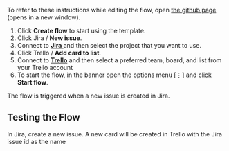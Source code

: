 To refer to these instructions while editing the flow, open [the github page](Create%20a%20new%20Jira%20issue%20for%20a%20new%20Trello%20card_instructions.md) (opens in a new window).

1.	Click **Create flow** to start using the template.
2.	Click Jira / **New issue**.
3.	Connect to [**Jira** ](https://ibm.biz/ach2jira) and then select the project that you want to use.
4.	Click Trello / **Add card to list**.
5.	Connect to [**Trello**](https://ibm.biz/actrello) and then select a preferred team, board, and list from your Trello account
6.	To start the flow, in the banner open the options menu [⋮] and click **Start flow**.

The flow is triggered when a new issue is created in Jira.

## Testing the Flow

In Jira, create a new issue.  A new card will be created in Trello with the Jira issue id as the name
